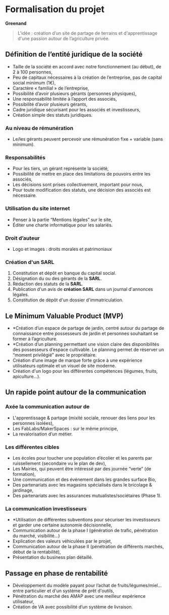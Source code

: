 ﻿# Formalisation du projet

**Greenand**
> L'idée : création d’un site de partage de terrains et d'apprentissage d'une passion autour de l’agriculture privée.


## Définition de l’entité juridique de la société

* Taille de la société en accord avec notre fonctionnement (au début), de 2 à 100 personnes,
* Peu de capitaux nécessaires à la création de l’entreprise, pas de capital social minimum (1€),
* Caractère « familial » de l’entreprise,
* Possibilité d’avoir plusieurs gérants (personnes physiques),
* Une responsabilité limitée à l’apport des associés,
* Possibilité d’avoir plusieurs gérants,
* Cadre juridique sécurisant pour les associés et investisseurs,
* Création simple des statuts juridiques.

### Au niveau de rémunération
* Le/les gérants peuvent percevoir une rémunération fixe + variable (sans minimum).

### Responsabilités
* Pour les tiers, un gérant représente la société,
* Possibilité de mettre en place des limitations de pouvoirs entre les associés,
* Les décisions sont prises collectivement, important pour nous,
* Pour toute modification des statuts, une décision des associés est nécessaire.

### Utilisation du site internet
* Penser à la partie “Mentions légales” sur le site,
* Éditer une charte informatique pour les salariés.

### Droit d’auteur
* Logo et images : droits morales et patrimoniaux

### Création d'un SARL
1. Constitution et dépôt en banque du capital social.
1. Désignation du ou des gérants de la **SARL**.
1. Rédaction des statuts de la **SARL**.
1. Publication d'un avis de **création SARL** dans un journal d'annonces légales.
1. Constitution de dépôt d'un dossier d'immatriculation.


## Le Minimum Valuable Product (MVP)

* *Création d’un espace de partage de jardin, centré autour du partage de connaissance entre possesseurs de jardin et personnes souhaitant se former à l’agriculture.
* *Création d’un planning permettant une vision claire des disponibilités des possesseurs d’espace cultivable. Le planning permet de réserver un “moment privilégié” avec le propriétaire.
* Création d’une image de marque forte grâce à une expérience utilisateurs optimale et un visuel de site moderne.
* Création d'un logo pour les différentes compétences (légumes, fruits, apiculture…).


## Un rapide point autour de la communication

### Axée la communication autour de
* L'apprentissage & partage (mixité sociale, renouer des liens pour les personnes isolées),
* Les FabLabs/MakerSpaces : sur le même principe,
* La revalorisation d’un métier.

### Les différentes cibles
* Les écoles pour toucher une population d’écolier et les parents par ruissellement (secondaire vu le plan de dev),
* Les Mairies, qui peuvent être intéressé par des journée “verte” (de formation),
* Une communication et des événement dans les grandes surface Bio,
* Des partenariats avec les magasins spécialisés dans le bricolage & jardinage,
* Des partenariats avec les assurances mutualistes/sociétaires (Phase 1).

### La communication investisseurs
* *Utilisation de différentes subventions pour sécuriser les investisseurs et garder une certaine autonomie décisionnelle,
* Communication autour de la phase I (génération de trafic, pénétration du marché, visibilité…)
* Explication des valeurs véhiculées par le projet,
* Communication autour de la phase II (pénétration de différents marchés, début de la rentabilité),
* Présentation du business plan détaillé.


## Passage en phase de rentabilité
* Développement du modèle payant pour l’achat de fruits/légumes/miel… entre particulier et d'un système de prêt d'outils,
* Pénétration du marché des AMAP avec une meilleur expérience utilisateur,
* Création de VA avec possibilité d’un système de livraison.
